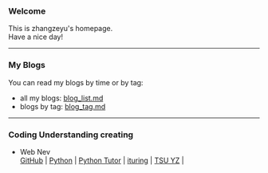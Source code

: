 ### Welcome  
This is zhangzeyu's homepage.  
Have a nice day!  

------------------------------------------

### My Blogs  
You can read my blogs by time or by tag:
 - all my blogs: [blog_list.md](https://mofree.github.io/blog_list.html)  
 - blogs by tag: [blog_tag.md](https://mofree.github.io/blog_tag.html)  
 
------------------------------------------

### Coding Understanding creating  
- Web Nev  
[GitHub](https://github.com) | 
[Python](https://www.python.org/) | 
[Python Tutor](http://www.pythontutor.com/) | 
[ituring](https://www.ituring.com.cn/) | 
[TSU YZ](http://yz.tsinghua.edu.cn/publish/yjszs/8549/index.html) |
